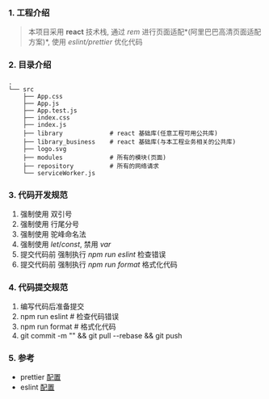 ### 1. 工程介绍

> 本项目采用 **react** 技术栈, 通过 _rem_ 进行页面适配*(阿里巴巴高清页面适配方案)*, 使用 _eslint/prettier_ 优化代码

### 2. 目录介绍

```
.
└── src
    ├── App.css
    ├── App.js
    ├── App.test.js
    ├── index.css
    ├── index.js
    ├── library             # react 基础库(任意工程可用公共库)
    ├── library_business    # react 基础库(与本工程业务相关的公共库)
    ├── logo.svg
    ├── modules             # 所有的模块(页面)
    ├── repository          # 所有的网络请求
    └── serviceWorker.js
```

### 3. 代码开发规范

1. 强制使用 双引号
2. 强制使用 行尾分号
3. 强制使用 驼峰命名法
4. 强制使用 _let_/_const_, 禁用 _var_
5. 提交代码前 强制执行 _npm run eslint_ 检查错误
6. 提交代码前 强制执行 _npm run format_ 格式化代码

### 4. 代码提交规范

1. 编写代码后准备提交
2. npm run eslint # 检查代码错误
3. npm run format # 格式化代码
4. git commit -m "" && git pull --rebase && git push

### 5. 参考

-   prettier [配置](https://prettier.io/docs/en/options.html)
-   eslint [配置](https://cloud.tencent.com/developer/chapter/12618)
